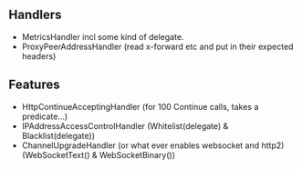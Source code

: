 ## Handlers

* MetricsHandler incl some kind of delegate.
* ProxyPeerAddressHandler (read x-forward etc and put in their expected headers)

## Features

* HttpContinueAcceptingHandler (for 100 Continue calls, takes a predicate...)
* IPAddressAccessControlHandler (Whitelist(delegate) & Blacklist(delegate))
* ChannelUpgradeHandler (or what ever enables websocket and http2) (WebSocketText() & WebSocketBinary())

